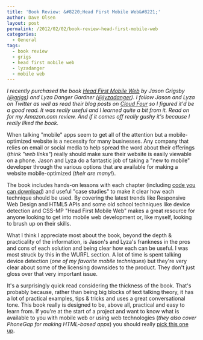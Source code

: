 ```yaml
---
title: 'Book Review: &#8220;Head First Mobile Web&#8221;'
author: Dave Olsen
layout: post
permalink: /2012/02/02/book-review-head-first-mobile-web
categories:
  - General
tags:
  - book review
  - grigs
  - head first mobile web
  - lyzadanger
  - mobile web
---
```

*I recently purchased the book [Head First Mobile Web][1] by Jason Grigsby ([@grigs][2]) and Lyza Danger Gardner ([@lyzadanger][3]). I follow Jason and Lyza on Twitter as well as read their blog posts on [Cloud Four][4] so I figured it'd be a good read. It was really useful and I learned quite a bit from it. Read on for my Amazon.com review. And if it comes off really gushy it's because I really liked the book.*

When talking "mobile" apps seem to get all of the attention but a mobile-optimized website is a necessity for many businesses. Any company that relies on email or social media to help spread the word about their offerings (*think "web links"*) really should make sure their website is easily viewable on a phone. Jason and Lyza do a fantastic job of taking a "new to mobile" developer through the various options that are available for making a website mobile-optimized (*their are many!*).

The book includes hands-on lessons with each chapter (including [code you can download][5]) and useful "case studies" to make it clear how each technique should be used. By covering the latest trends like Responsive Web Design and HTML5 APIs and some old school techniques like device detection and CSS-MP "Head First Mobile Web" makes a great resource for anyone looking to get into mobile web development or, like myself, looking to brush up on their skills.

What I think I appreciate most about the book, beyond the depth & practicality of the information, is Jason's and Lyza's frankness in the pros and cons of each solution and being clear how each can be useful. I was most struck by this in the WURFL section. A lot of time is spent talking device detection (*one of my favorite mobile techniques*) but they're very clear about some of the licensing downsides to the product. They don't just gloss over that very important issue.

It's a surprisingly quick read considering the thickness of the book. That's probably because, rather than being big blocks of text talking theory, it has a lot of practical examples, tips & tricks and uses a great conversational tone. This book really is designed to be, above all, practical and easy to learn from. If you're at the start of a project and want to know what is available to you with mobile web or using web technologies (*they also cover PhoneGap for making HTML-based apps*) you should really [pick this one up][1].

 [1]: http://www.amazon.com/gp/product/1449302661/ref=cm_cr_rev_prod_title
 [2]: http://twitter.com/grigs
 [3]: http://twitter.com/lyzadanger
 [4]: http://www.cloudfour.com/blog/
 [5]: http://hf-mw.com/